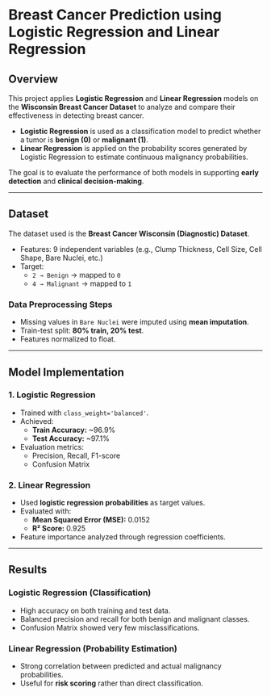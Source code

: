 # Breast Cancer Prediction using Logistic Regression and Linear Regression  

## Overview  
This project applies **Logistic Regression** and **Linear Regression** models on the **Wisconsin Breast Cancer Dataset** to analyze and compare their effectiveness in detecting breast cancer.  

- **Logistic Regression** is used as a classification model to predict whether a tumor is **benign (0)** or **malignant (1)**.  
- **Linear Regression** is applied on the probability scores generated by Logistic Regression to estimate continuous malignancy probabilities.  

The goal is to evaluate the performance of both models in supporting **early detection** and **clinical decision-making**.  

---

## Dataset  
The dataset used is the **Breast Cancer Wisconsin (Diagnostic) Dataset**.  

- Features: 9 independent variables (e.g., Clump Thickness, Cell Size, Cell Shape, Bare Nuclei, etc.)  
- Target:  
  - `2 → Benign` → mapped to `0`  
  - `4 → Malignant` → mapped to `1`  

### Data Preprocessing Steps  
- Missing values in `Bare Nuclei` were imputed using **mean imputation**.  
- Train-test split: **80% train, 20% test**.  
- Features normalized to float.  

---

## Model Implementation  

### 1. Logistic Regression  
- Trained with `class_weight='balanced'`.  
- Achieved:  
  - **Train Accuracy:** ~96.9%  
  - **Test Accuracy:** ~97.1%  
- Evaluation metrics:  
  - Precision, Recall, F1-score  
  - Confusion Matrix  

### 2. Linear Regression  
- Used **logistic regression probabilities** as target values.  
- Evaluated with:  
  - **Mean Squared Error (MSE):** 0.0152  
  - **R² Score:** 0.925  
- Feature importance analyzed through regression coefficients.  

---

##  Results  

### Logistic Regression (Classification)  
- High accuracy on both training and test data.  
- Balanced precision and recall for both benign and malignant classes.  
- Confusion Matrix showed very few misclassifications.  

### Linear Regression (Probability Estimation)  
- Strong correlation between predicted and actual malignancy probabilities.  
- Useful for **risk scoring** rather than direct classification.  
